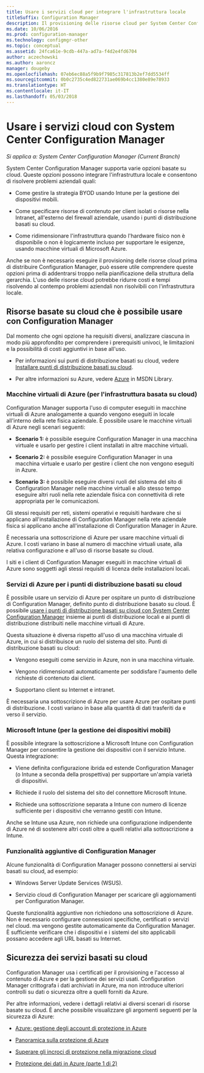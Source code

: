 ```yaml
---
title: Usare i servizi cloud per integrare l'infrastruttura locale
titleSuffix: Configuration Manager
description: Il provisioning delle risorse cloud per System Center Configuration Manager consente di integrare l'infrastruttura locale.
ms.date: 10/06/2016
ms.prod: configuration-manager
ms.technology: configmgr-other
ms.topic: conceptual
ms.assetid: 24fca61e-9cdb-447a-ad7a-f4d2e4fd6704
author: aczechowski
ms.author: aaroncz
manager: dougeby
ms.openlocfilehash: 07eb6ec88a5f9b9f7985c317813b2ef7dd5534ff
ms.sourcegitcommit: 0b0c2735c4ed822731ae069b4cc1380e89e78933
ms.translationtype: HT
ms.contentlocale: it-IT
ms.lasthandoff: 05/03/2018
---
```

# <a name="use-cloud-services-with-system-center-configuration-manager"></a>Usare i servizi cloud con System Center Configuration Manager

*Si applica a: System Center Configuration Manager (Current Branch)*

System Center Configuration Manager supporta varie opzioni basate su cloud. Queste opzioni possono integrare l'infrastruttura locale e consentono di risolvere problemi aziendali quali:  

-   Come gestire la strategia BYOD usando Intune per la gestione dei dispositivi mobili.  

-   Come specificare risorse di contenuto per client isolati o risorse nella Intranet, all'esterno del firewall aziendale, usando i punti di distribuzione basati su cloud.  

-   Come ridimensionare l'infrastruttura quando l'hardware fisico non è disponibile o non è logicamente incluso per supportare le esigenze, usando macchine virtuali di Microsoft Azure.  

Anche se non è necessario eseguire il provisioning delle risorse cloud prima di distribuire Configuration Manager, può essere utile comprendere queste opzioni prima di addentrarsi troppo nella pianificazione della struttura della gerarchia. L'uso delle risorse cloud potrebbe ridurre costi e tempi risolvendo al contempo problemi aziendali non risolvibili con l'infrastruttura locale.  

## <a name="cloud-based-resources-you-can-use-with-configuration-manager"></a>Risorse basate su cloud che è possibile usare con Configuration Manager  
 Dal momento che ogni opzione ha requisiti diversi, analizzare ciascuna in modo più approfondito per comprendere i prerequisiti univoci, le limitazioni e la possibilità di costi aggiuntivi in base all'uso.  

-   Per informazioni sui punti di distribuzione basati su cloud, vedere [Installare punti di distribuzione basati su cloud](/sccm/core/servers/deploy/configure/install-cloud-based-distribution-points-in-microsoft-azure).

-   Per altre informazioni su Azure, vedere [Azure](http://go.microsoft.com/fwlink/p/?LinkId=262965) in MSDN Library.  

### <a name="azure-virtual-machines-for-cloud-based-infrastructure"></a>Macchine virtuali di Azure (per l'infrastruttura basata su cloud)  
 Configuration Manager supporta l'uso di computer eseguiti in macchine virtuali di Azure analogamente a quando vengono eseguiti in locale all'interno della rete fisica aziendale. È possibile usare le macchine virtuali di Azure negli scenari seguenti:  

-   **Scenario 1:** è possibile eseguire Configuration Manager in una macchina virtuale e usarlo per gestire i client installati in altre macchine virtuali.  

-   **Scenario 2:** è possibile eseguire Configuration Manager in una macchina virtuale e usarlo per gestire i client che non vengono eseguiti in Azure.  

-   **Scenario 3:** è possibile eseguire diversi ruoli del sistema del sito di Configuration Manager nelle macchine virtuali e allo stesso tempo eseguire altri ruoli nella rete aziendale fisica con connettività di rete appropriata per le comunicazioni.  

Gli stessi requisiti per reti, sistemi operativi e requisiti hardware che si applicano all'installazione di Configuration Manager nella rete aziendale fisica si applicano anche all'installazione di Configuration Manager in Azure.  

È necessaria una sottoscrizione di Azure per usare macchine virtuali di Azure. I costi variano in base al numero di macchine virtuali usate, alla relativa configurazione e all'uso di risorse basate su cloud.  

I siti e i client di Configuration Manager eseguiti in macchine virtuali di Azure sono soggetti agli stessi requisiti di licenza delle installazioni locali.  

### <a name="azure-services-for-cloud-based-distribution-points"></a>Servizi di Azure per i punti di distribuzione basati su cloud  
 È possibile usare un servizio di Azure per ospitare un punto di distribuzione di Configuration Manager, definito punto di distribuzione basato su cloud. È possibile [usare i punti di distribuzione basati su cloud con System Center Configuration Manager](../../core/plan-design/hierarchy/use-a-cloud-based-distribution-point.md) insieme ai punti di distribuzione locali e ai punti di distribuzione distribuiti nelle macchine virtuali di Azure.  

 Questa situazione è diversa rispetto all'uso di una macchina virtuale di Azure, in cui si distribuisce un ruolo del sistema del sito. Punti di distribuzione basati su cloud:  

-   Vengono eseguiti come servizio in Azure, non in una macchina virtuale.  

-   Vengono ridimensionati automaticamente per soddisfare l'aumento delle richieste di contenuto dai client.  

-   Supportano client su Internet e intranet.  

È necessaria una sottoscrizione di Azure per usare Azure per ospitare punti di distribuzione. I costi variano in base alla quantità di dati trasferiti da e verso il servizio.  

### <a name="microsoft-intune-for-mobile-device-management"></a>Microsoft Intune (per la gestione dei dispositivi mobili)  
 È possibile integrare la sottoscrizione a Microsoft Intune con Configuration Manager per consentire la gestione dei dispositivi con il servizio Intune. Questa integrazione:  

-   Viene definita configurazione ibrida ed estende Configuration Manager (o Intune a seconda della prospettiva) per supportare un'ampia varietà di dispositivi.  

-   Richiede il ruolo del sistema del sito del connettore Microsoft Intune.  

-   Richiede una sottoscrizione separata a Intune con numero di licenze sufficiente per i dispositivi che verranno gestiti con Intune.  

Anche se Intune usa Azure, non richiede una configurazione indipendente di Azure né di sostenere altri costi oltre a quelli relativi alla sottoscrizione a Intune.  

### <a name="additional-configuration-manager-capabilities"></a>Funzionalità aggiuntive di Configuration Manager  
 Alcune funzionalità di Configuration Manager possono connettersi ai servizi basati su cloud, ad esempio:  

-   Windows Server Update Services (WSUS).  

-   Servizio cloud di Configuration Manager per scaricare gli aggiornamenti per Configuration Manager.  

Queste funzionalità aggiuntive non richiedono una sottoscrizione di Azure. Non è necessario configurare connessioni specifiche, certificati o servizi nel cloud. ma vengono gestite automaticamente da Configuration Manager. È sufficiente verificare che i dispositivi e i sistemi del sito applicabili possano accedere agli URL basati su Internet.  

##  <a name="BKMK_CloudSec"></a> Sicurezza dei servizi basati su cloud  
 Configuration Manager usa i certificati per il provisioning e l'accesso al contenuto di Azure e per la gestione dei servizi usati. Configuration Manager crittografa i dati archiviati in Azure, ma non introduce ulteriori controlli su dati o sicurezza oltre a quelli forniti da Azure.  

 Per altre informazioni, vedere i dettagli relativi ai diversi scenari di risorse basate su cloud. È anche possibile visualizzare gli argomenti seguenti per la sicurezza di Azure:  

-   [Azure: gestione degli account di protezione in Azure](http://go.microsoft.com/fwlink/p/?LinkId=262968)  

-   [Panoramica sulla protezione di Azure](http://go.microsoft.com/fwlink/p/?LinkId=262970)  

-   [Superare gli incroci di protezione nella migrazione cloud](http://go.microsoft.com/fwlink/p/?LinkId=262971)  

-   [Protezione dei dati in Azure (parte 1 di 2)](http://go.microsoft.com/fwlink/p/?LinkId=262974)  
